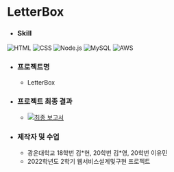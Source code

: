 # LetterBox
- ### Skill
![HTML](https://img.shields.io/badge/HTML-239120?style=for-the-badge&logo=html5&logoColor=white)
![CSS](https://img.shields.io/badge/CSS-239120?&style=for-the-badge&logo=css3&logoColor=white)
![Node.js](https://img.shields.io/badge/Node.js-43853D?style=for-the-badge&logo=node.js&logoColor=white)
![MySQL](https://img.shields.io/badge/MySQL-005C84?style=for-the-badge&logo=mysql&logoColor=white)
![AWS](https://img.shields.io/badge/Amazon_AWS-232F3E?style=for-the-badge&logo=amazon-aws&logoColor=white)


- ### 프로젝트명
  -  LetterBox

- ### 프로젝트 최종 결과
  - <a href = "https://drive.google.com/file/d/1abXwzBW1bylmDSZN4hKCdTwkvty961qZ/view?usp=sharing">![최종 보고서](https://img.shields.io/badge/Google_Cloud-4285F4?style=for-the-badge&logo=google-cloud&logoColor=white)</a> 

- ### 제작자 및 수업
  - 광운대학교 18학번 김\*헌, 20학번 김\*영, 20학번 이유민
  - 2022학년도 2학기 웹서비스설계및구현 프로젝트

